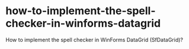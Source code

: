 # how-to-implement-the-spell-checker-in-winforms-datagrid
How to implement the spell checker in WinForms DataGrid (SfDataGrid)?
